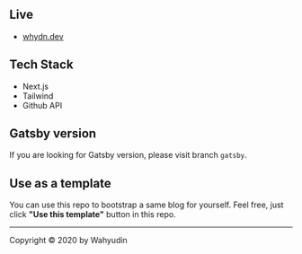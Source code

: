 ## Live

- [whydn.dev](https://whydn.dev/)

## Tech Stack

- Next.js
- Tailwind
- Github API

## Gatsby version

If you are looking for Gatsby version, please visit branch `gatsby`.

## Use as a template

You can use this repo to bootstrap a same blog for yourself.
Feel free, just click **"Use this template"** button in this repo.

----

Copyright © 2020 by Wahyudin
